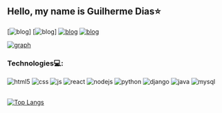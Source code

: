 ## Hello, my name is Guilherme Dias⭐

[![blog](https://img.shields.io/badge/Gmail-D14836?style=for-the-badge&logo=gmail&logoColor=white)]    [![blog](https://img.shields.io/badge/Discord-7289DA?style=for-the-badge&logo=discord&logoColor=white)]   [![blog](https://img.shields.io/badge/Instagram-E4405F?style=for-the-badge&logo=instagram&logoColor=white)](https://www.instagram.com/bernardo__goncalves/)   [![blog](https://img.shields.io/badge/LinkedIn-0077B5?style=for-the-badge&logo=linkedin&logoColor=white)](https://www.linkedin.com/in/bernardo-gonçalves-4978a32b6/)


[![graph](https://github-readme-stats.vercel.app/api?username=gl-dias&show_icons=true&theme=dark)](https://github.com/gl-dias/github-readme-stats)

### Technologies💻:

<div style="display: inline_block">
  <img align="center" alt="html5" src="https://img.shields.io/badge/HTML5-E34F26?style=for-the-badge&logo=html5&logoColor=white" />
  <img align="center" alt="css" src="https://img.shields.io/badge/CSS3-1572B6?style=for-the-badge&logo=css3&logoColor=white" />
  <img align="center" alt="js" src="https://img.shields.io/badge/JavaScript-F7DF1E?style=for-the-badge&logo=javascript&logoColor=black" />
  <img align="center" alt="react" src="https://img.shields.io/badge/React-20232A?style=for-the-badge&logo=react&logoColor=61DAFB" />
  <img align="center" alt="nodejs" src="https://img.shields.io/badge/Node.js-43853D?style=for-the-badge&logo=node.js&logoColor=white" />
  <img align="center" alt="python" src="https://img.shields.io/badge/Python-3776AB?style=for-the-badge&logo=python&logoColor=white" />
  <img align="center" alt="django" src="https://img.shields.io/badge/Django-092E20?style=for-the-badge&logo=django&logoColor=white" />
  <img align="center" alt="java" src="https://img.shields.io/badge/Java-ED8B00?style=for-the-badge&logo=openjdk&logoColor=white" />
  <img align="center" alt="mysql" src="https://img.shields.io/badge/MySQL-00000F?style=for-the-badge&logo=mysql&logoColor=white"/>
</div></br>

[![Top Langs](https://github-readme-stats.vercel.app/api/top-langs/?username=gl-dias&theme=dark)](https://github.com/gl-dias/github-readme-stats)
